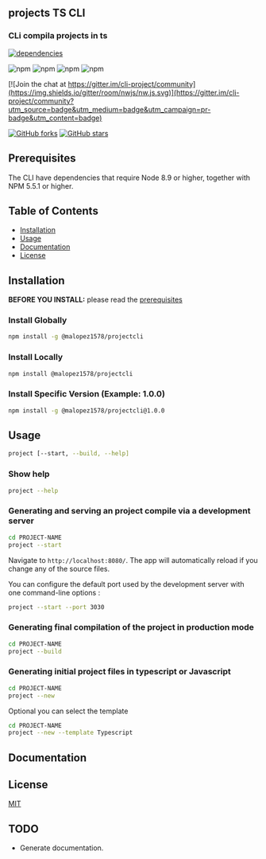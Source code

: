 ## projects TS CLI

### CLi compila projects in ts

<!-- Badges section here. -->

[![dependencies](https://david-dm.org/malopez1578/cli-project.png)](https://david-dm.org/malopez1578/cli-project)

![npm](https://img.shields.io/github/issues/malopez1578/cli-project)
![npm](https://img.shields.io/github/forks/malopez1578/cli-project)
![npm](https://img.shields.io/github/stars/malopez1578/cli-project)
![npm](https://img.shields.io/github/license/malopez1578/cli-project)

[![Join the chat at https://gitter.im/cli-project/community](https://img.shields.io/gitter/room/nwjs/nw.js.svg)](https://gitter.im/cli-project/community?utm_source=badge&utm_medium=badge&utm_campaign=pr-badge&utm_content=badge)

[![GitHub forks](https://img.shields.io/github/forks/malopez1578/cli-project.svg?style=social&label=Fork)](https://github.com/malopez1578/cli-project/fork)
[![GitHub stars](https://img.shields.io/github/stars/malopez1578/cli-project.svg?style=social&label=Star)](https://github.com/malopez1578/cli-project)

## Prerequisites

The CLI have dependencies that require Node 8.9 or higher, together
with NPM 5.5.1 or higher.

## Table of Contents

- [Installation](#installation)
- [Usage](#usage)
- [Documentation](#documentation)
- [License](#license)

## Installation

**BEFORE YOU INSTALL:** please read the [prerequisites](#prerequisites)

### Install Globally

```bash
npm install -g @malopez1578/projectcli
```

### Install Locally

```bash
npm install @malopez1578/projectcli
```

### Install Specific Version (Example: 1.0.0)

```bash
npm install -g @malopez1578/projectcli@1.0.0
```

## Usage

```bash
project [--start, --build, --help]
```

### Show help

```bash
project --help
```

### Generating and serving an project compile via a development server

```bash
cd PROJECT-NAME
project --start
```

Navigate to `http://localhost:8080/`. The app will automatically reload if you change any of the source files.

You can configure the default port used by the development server with one command-line options :

```bash
project --start --port 3030
```

### Generating final compilation of the project in production mode

```bash
cd PROJECT-NAME
project --build
```

### Generating initial project files in typescript or Javascript

```bash
cd PROJECT-NAME
project --new
```

Optional you can select the template

```bash
cd PROJECT-NAME
project --new --template Typescript
```

## Documentation

## License

[MIT](https://github.com/malopez1578/cli-project/blob/master/LICENSE.md)

## TODO

- Generate documentation.
